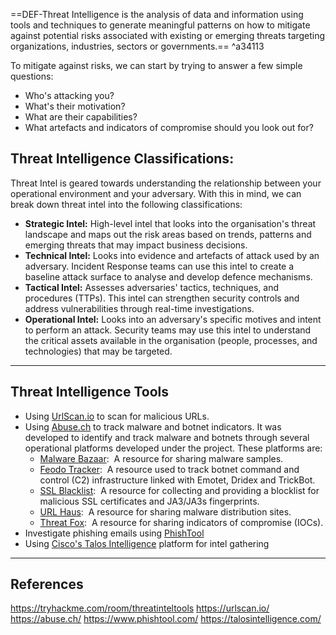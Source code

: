 ==DEF-Threat Intelligence is the analysis of data and information using tools and techniques to generate meaningful patterns on how to mitigate against potential risks associated with existing or emerging threats targeting organizations, industries, sectors or governments.== ^a34113

To mitigate against risks, we can start by trying to answer a few simple questions:
- Who's attacking you?
- What's their motivation?
- What are their capabilities?
- What artefacts and indicators of compromise should you look out for?

## Threat Intelligence Classifications:

Threat Intel is geared towards understanding the relationship between your operational environment and your adversary. With this in mind, we can break down threat intel into the following classifications: 

- **Strategic Intel:** High-level intel that looks into the organisation's threat landscape and maps out the risk areas based on trends, patterns and emerging threats that may impact business decisions.
- **Technical Intel:** Looks into evidence and artefacts of attack used by an adversary. Incident Response teams can use this intel to create a baseline attack surface to analyse and develop defence mechanisms.
- **Tactical Intel:** Assesses adversaries' tactics, techniques, and procedures (TTPs). This intel can strengthen security controls and address vulnerabilities through real-time investigations.
- **Operational Intel:** Looks into an adversary's specific motives and intent to perform an attack. Security teams may use this intel to understand the critical assets available in the organisation (people, processes, and technologies) that may be targeted.


---

## Threat Intelligence Tools

- Using [UrlScan.io](https://urlscan.io/) to scan for malicious URLs.
- Using [Abuse.ch](https://abuse.ch/) to track malware and botnet indicators. It was developed to identify and track malware and botnets through several operational platforms developed under the project. These platforms are:
	- [Malware Bazaar](https://bazaar.abuse.ch/):  A resource for sharing malware samples.
	- [Feodo Tracker](https://feodotracker.abuse.ch/):  A resource used to track botnet command and control (C2) infrastructure linked with Emotet, Dridex and TrickBot.
	- [SSL Blacklist](https://sslbl.abuse.ch/):  A resource for collecting and providing a blocklist for malicious SSL certificates and JA3/JA3s fingerprints.
	- [URL Haus](https://urlhaus.abuse.ch/):  A resource for sharing malware distribution sites.
	- [Threat Fox](https://threatfox.abuse.ch/):  A resource for sharing indicators of compromise (IOCs).
- Investigate phishing emails using [PhishTool](https://www.phishtool.com/)
- Using [Cisco's Talos Intelligence](https://talosintelligence.com/) platform for intel gathering


---

## References

https://tryhackme.com/room/threatinteltools
https://urlscan.io/
https://abuse.ch/
https://www.phishtool.com/
https://talosintelligence.com/

